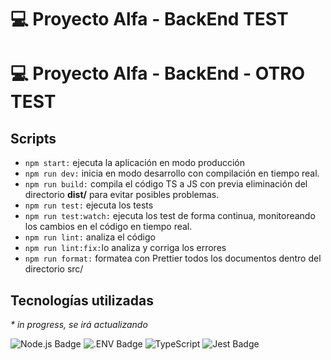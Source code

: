 # 💻 Proyecto Alfa - BackEnd TEST
# 💻 Proyecto Alfa - BackEnd - OTRO TEST

## Scripts

- `npm start:` ejecuta la aplicación en modo producción
- `npm run dev:` inicia en modo desarrollo con compilación en tiempo real.
- `npm run build:` compila el código TS a JS con previa eliminación del directorio **dist/** para evitar posibles problemas.
- `npm run test:` ejecuta los tests
- `npm run test:watch:` ejecuta los test de forma continua, monitoreando los cambios en el código en tiempo real.
- `npm run lint:` analiza el código
- `npm run lint:fix:`lo analiza y corriga los errores
- `npm run format:` formatea con Prettier todos los documentos dentro del directorio src/

## Tecnologías utilizadas

_\* in progress, se irá actualizando_

![Node.js Badge](https://img.shields.io/badge/Node.js-5FA04E?logo=nodedotjs&logoColor=fff&style=for-the-badge) ![.ENV Badge](https://img.shields.io/badge/.ENV-ECD53F?logo=dotenv&logoColor=000&style=for-the-badge) ![TypeScript](https://img.shields.io/badge/typescript-%23007ACC.svg?style=for-the-badge&logo=typescript&logoColor=white) ![Jest Badge](https://img.shields.io/badge/Jest-C21325?logo=jest&logoColor=fff&style=for-the-badge)
